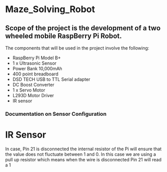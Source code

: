 ﻿# Maze_Solving_Robot

## Scope of the project is the development of a two wheeled mobile RaspBerry Pi Robot.

The components that will be used in the project involve the following:

<ul>
<li>RaspBerry Pi Model B+</li>
<li>1 x Ultrasonic Sensor</li>
<li>Power Bank 10,000mAh</li>
<li>400 point breadboard</li>
<li>DSD TECH USB to TTL Serial adapter</li>
<li>DC Boost Converter</li>
<li>1 x Servo Motor</li>
<li>L293D Motor Driver</li>
<li>IR sensor</li>
</ul>

### Documentation on Sensor Configuration

<h1>IR Sensor</h1>
In case, Pin 21 is disconnected the internal resistor of the Pi will ensure that the value does not fluctuate between 1 and 0. In this case we are using a pull up resistor which means when the wire is disconnected Pin 21 will read a 1
